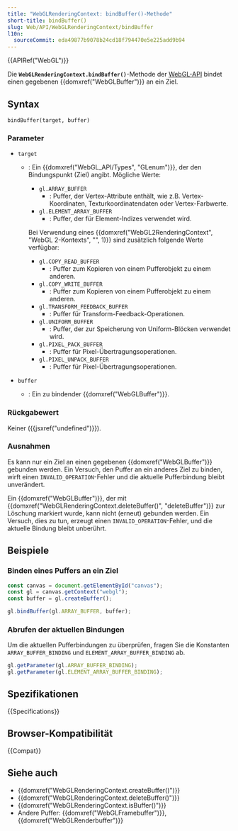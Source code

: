```yaml
---
title: "WebGLRenderingContext: bindBuffer()-Methode"
short-title: bindBuffer()
slug: Web/API/WebGLRenderingContext/bindBuffer
l10n:
  sourceCommit: eda49877b9078b24cd18f794470e5e225add9b94
---
```


{{APIRef("WebGL")}}

Die **`WebGLRenderingContext.bindBuffer()`**-Methode der [WebGL-API](/de/docs/Web/API/WebGL_API) bindet einen gegebenen {{domxref("WebGLBuffer")}} an ein Ziel.

## Syntax

```js-nolint
bindBuffer(target, buffer)
```

### Parameter

- `target`

  - : Ein {{domxref("WebGL_API/Types", "GLenum")}}, der den Bindungspunkt (Ziel) angibt. Mögliche Werte:

    - `gl.ARRAY_BUFFER`
      - : Puffer, der Vertex-Attribute enthält, wie z.B. Vertex-Koordinaten, Texturkoordinatendaten oder Vertex-Farbwerte.
    - `gl.ELEMENT_ARRAY_BUFFER`
      - : Puffer, der für Element-Indizes verwendet wird.

    Bei Verwendung eines {{domxref("WebGL2RenderingContext", "WebGL 2-Kontexts", "", 1)}} sind zusätzlich folgende Werte verfügbar:

    - `gl.COPY_READ_BUFFER`
      - : Puffer zum Kopieren von einem Pufferobjekt zu einem anderen.
    - `gl.COPY_WRITE_BUFFER`
      - : Puffer zum Kopieren von einem Pufferobjekt zu einem anderen.
    - `gl.TRANSFORM_FEEDBACK_BUFFER`
      - : Puffer für Transform-Feedback-Operationen.
    - `gl.UNIFORM_BUFFER`
      - : Puffer, der zur Speicherung von Uniform-Blöcken verwendet wird.
    - `gl.PIXEL_PACK_BUFFER`
      - : Puffer für Pixel-Übertragungsoperationen.
    - `gl.PIXEL_UNPACK_BUFFER`
      - : Puffer für Pixel-Übertragungsoperationen.

- `buffer`
  - : Ein zu bindender {{domxref("WebGLBuffer")}}.

### Rückgabewert

Keiner ({{jsxref("undefined")}}).

### Ausnahmen

Es kann nur ein Ziel an einen gegebenen {{domxref("WebGLBuffer")}} gebunden werden. Ein Versuch, den Puffer an ein anderes Ziel zu binden, wirft einen `INVALID_OPERATION`-Fehler und die aktuelle Pufferbindung bleibt unverändert.

Ein {{domxref("WebGLBuffer")}}, der mit {{domxref("WebGLRenderingContext.deleteBuffer()", "deleteBuffer")}} zur Löschung markiert wurde, kann nicht (erneut) gebunden werden. Ein Versuch, dies zu tun, erzeugt einen `INVALID_OPERATION`-Fehler, und die aktuelle Bindung bleibt unberührt.

## Beispiele

### Binden eines Puffers an ein Ziel

```js
const canvas = document.getElementById("canvas");
const gl = canvas.getContext("webgl");
const buffer = gl.createBuffer();

gl.bindBuffer(gl.ARRAY_BUFFER, buffer);
```

### Abrufen der aktuellen Bindungen

Um die aktuellen Pufferbindungen zu überprüfen, fragen Sie die Konstanten `ARRAY_BUFFER_BINDING` und `ELEMENT_ARRAY_BUFFER_BINDING` ab.

```js
gl.getParameter(gl.ARRAY_BUFFER_BINDING);
gl.getParameter(gl.ELEMENT_ARRAY_BUFFER_BINDING);
```

## Spezifikationen

{{Specifications}}

## Browser-Kompatibilität

{{Compat}}

## Siehe auch

- {{domxref("WebGLRenderingContext.createBuffer()")}}
- {{domxref("WebGLRenderingContext.deleteBuffer()")}}
- {{domxref("WebGLRenderingContext.isBuffer()")}}
- Andere Puffer: {{domxref("WebGLFramebuffer")}}, {{domxref("WebGLRenderbuffer")}}
